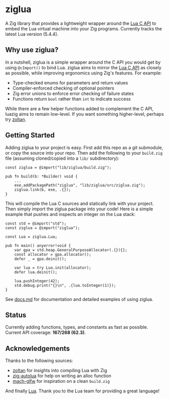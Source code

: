 # ziglua

A Zig library that provides a lightweight wrapper around the [Lua C API](https://www.lua.org/manual/5.4/manual.html#4) to embed the Lua virtual machine into your Zig programs. Currently tracks the latest Lua version (5.4.4).

## Why use ziglua?

In a nutshell, ziglua is a simple wrapper around the C API you would get by using `@cImport()` to bind Lua. ziglua aims to mirror the [Lua C API](https://www.lua.org/manual/5.4/manual.html#4) as closely as possible, while improving ergonomics using Zig's features. For example:

* Type-checked enums for parameters and return values
* Compiler-enforced checking of optional pointers
* Zig error unions to enforce error checking of failure states
* Functions return `bool` rather than `int` to indicate success

While there are a few helper functions added to complement the C API, luazig aims to remain low-level. If you want something higher-level, perhaps try [zoltan](https://github.com/ranciere/zoltan).

## Getting Started

Adding ziglua to your project is easy. First add this repo as a git submodule, or copy the source into your repo. Then add the following to your `build.zig` file (assuming cloned/copied into a `lib/` subdirectory):

```zig
const ziglua = @import("lib/ziglua/build.zig");

pub fn build(b: *Builder) void {
    ...
    exe.addPackagePath("ziglua", "lib/ziglua/src/ziglua.zig");
    ziglua.link(b, exe, .{});
}
```

This will compile the Lua C sources and statically link with your project. Then simply import the ziglua package into your code! Here is a simple example that pushes and inspects an integer on the Lua stack:

```zig
const std = @import("std");
const ziglua = @import("ziglua");

const Lua = ziglua.Lua;

pub fn main() anyerror!void {
    var gpa = std.heap.GeneralPurposeAllocator(.{}){};
    const allocator = gpa.allocator();
    defer _ = gpa.deinit();

    var lua = try Lua.init(allocator);
    defer lua.deinit();

    lua.pushInteger(42);
    std.debug.print("{}\n", .{lua.toInteger(1)});
}
```

See [docs.md](https://github.com/natecraddock/ziglua/blob/master/docs.md) for documentation and detailed examples of using ziglua.

## Status

Currently adding functions, types, and constants as fast as possible. Current API coverage: **167/268 (62.3)**.

## Acknowledgements

Thanks to the following sources:

* [zoltan](https://github.com/ranciere/zoltan) for insights into compiling Lua with Zig
* [zig-autolua](https://github.com/daurnimator/zig-autolua) for help on writing an alloc function
* [mach-glfw](https://github.com/hexops/mach-glfw) for inspiration on a clean `build.zig`

And finally [Lua](https://lua.org). Thank you to the Lua team for providing a great language!
